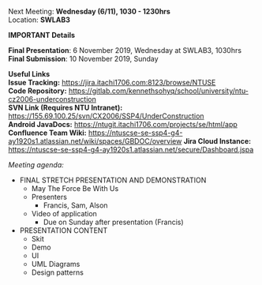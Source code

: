 Next Meeting: __Wednesday (6/11), 1030 - 1230hrs__  
Location: __SWLAB3__  

__IMPORTANT Details__

__Final Presentation__: 6 November 2019, Wednesday at SWLAB3, 1030hrs  
__Final Submission__: 10 November 2019, Sunday

__Useful Links__  
__Issue Tracking:__ https://jira.itachi1706.com:8123/browse/NTUSE  
__Code Repository:__ https://gitlab.com/kennethsohyq/school/university/ntu-cz2006-underconstruction  
__SVN Link (Requires NTU Intranet):__ https://155.69.100.25/svn/CX2006/SSP4/UnderConstruction  
__Android JavaDocs:__ https://ntugit.itachi1706.com/projects/se/html/app  
__Confluence Team Wiki:__ https://ntuscse-se-ssp4-g4-ay1920s1.atlassian.net/wiki/spaces/GBDOC/overview 
__Jira Cloud Instance:__ https://ntuscse-se-ssp4-g4-ay1920s1.atlassian.net/secure/Dashboard.jspa

*Meeting agenda:*
- FINAL STRETCH PRESENTATION AND DEMONSTRATION
    + May The Force Be With Us
    + Presenters
        + Francis, Sam, Alson
    + Video of application
        + Due on Sunday after presentation (Francis)
- PRESENTATION CONTENT
    - Skit
    - Demo
    - UI
    - UML Diagrams
    - Design patterns


